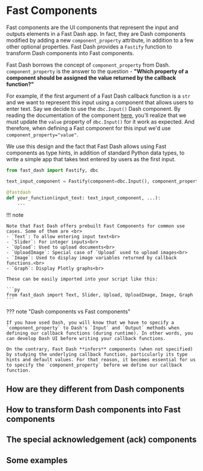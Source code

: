 # Fast Components

Fast components are the UI components that represent the input and outputs elements in a Fast Dash app. In fact, they are Dash components modified by adding a new `component_property` attribute, in addition to a few other optional properties. Fast Dash provides a `Fastify` function to transform Dash components into Fast components.

Fast Dash borrows the concept of `component_property` from Dash. `component_property` is the answer to the question - __"Which property of a component should be assigned the value returned by the callback function?"__

For example, if the first argument of a Fast Dash callback function is a `str` and we want to represent this input using a component that allows users to enter text. Say we decide to use the `dbc.Input()` Dash component. By reading the documentation of the component [here](https://dash-bootstrap-components.opensource.faculty.ai/docs/components/input/), you'll realize that we must update the `value` property of `dbc.Input()` for it work as expected. And therefore, when defining a Fast component for this input we'd use `component_property="value"`.

We use this design and the fact that Fast Dash allows using Fast components as type hints, in addition of standard Python data types, to write a simple app that takes text entered by users as the first input.

```py hl_lines="3 6"
from fast_dash import Fastify, dbc

text_input_component = Fastify(component=dbc.Input(), component_property="value")

@fastdash
def your_function(input_text: text_input_component, ...):
    ...
```

!!! note

    Note that Fast Dash offers prebuilt Fast Components for common use cases. Some of them are <br>
    - `Text`: To allow entering input text<br>
    - `Slider`: For integer inputs<br>
    - `Upload`: Used to upload documents<br>
    - `UploadImage`: Special case of `Upload` used to upload images<br>
    - `Image`: Used to display image variables returned by callback functions.<br>
    - `Graph`: Display Plotly graphs<br>

    These can be easily imported into your script like this:

    ```py
    from fast_dash import Text, Slider, Upload, UploadImage, Image, Graph
    ```

??? note "Dash components vs Fast components"

    If you have used Dash, you will know that we have to specify a `component_property` to Dash's `Input` and `Output` methods when defining our callback functions (during runtime). In other words, you can develop Dash UI before writing your callback functions.

    On the contrary, Fast Dash **infers** components (when not specified) by studying the underlying callback function, particularly its type hints and default values. For that reason, it becomes essential for us to specify the `component_property` before we define our callback function.

## How are they different from Dash components

## How to transform Dash components into Fast components

## The special acknowledgement (ack) components

## Some examples